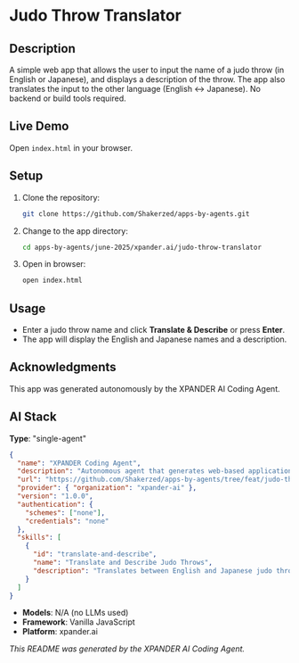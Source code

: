 # Judo Throw Translator

## Description

A simple web app that allows the user to input the name of a judo throw (in English or Japanese), and displays a description of the throw. The app also translates the input to the other language (English ↔ Japanese). No backend or build tools required.

## Live Demo

Open `index.html` in your browser.

## Setup

1. Clone the repository:
   ```bash
   git clone https://github.com/Shakerzed/apps-by-agents.git
   ```
2. Change to the app directory:
   ```bash
   cd apps-by-agents/june-2025/xpander.ai/judo-throw-translator
   ```
3. Open in browser:
   ```bash
   open index.html
   ```

## Usage

- Enter a judo throw name and click **Translate & Describe** or press **Enter**.
- The app will display the English and Japanese names and a description.

## Acknowledgments

This app was generated autonomously by the XPANDER AI Coding Agent.

## AI Stack

**Type**: "single-agent"

```json
{
  "name": "XPANDER Coding Agent",
  "description": "Autonomous agent that generates web-based applications",
  "url": "https://github.com/Shakerzed/apps-by-agents/tree/feat/judo-throw-translator/june-2025/xpander.ai/judo-throw-translator",
  "provider": { "organization": "xpander-ai" },
  "version": "1.0.0",
  "authentication": {
    "schemes": ["none"],
    "credentials": "none"
  },
  "skills": [
    {
      "id": "translate-and-describe",
      "name": "Translate and Describe Judo Throws",
      "description": "Translates between English and Japanese judo throw names and provides descriptions."
    }
  ]
}
```

- **Models**: N/A (no LLMs used)
- **Framework**: Vanilla JavaScript
- **Platform**: xpander.ai

*This README was generated by the XPANDER AI Coding Agent.*